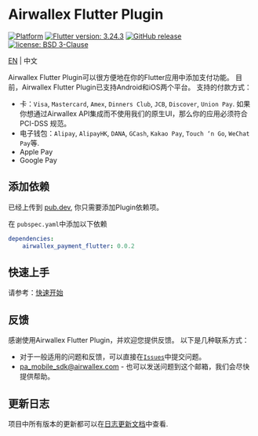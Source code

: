 # Airwallex Flutter Plugin
[![Platform](https://img.shields.io/badge/platform-flutter-darkgreen)](https://flutter.dev/)
[![Flutter version: 3.24.3](https://img.shields.io/badge/flutter-3.24.3-brightgreen)](https://medium.com/flutter/flutter-3-24-dart-3-5-204b7d20c45d)
[![GitHub release](https://img.shields.io/badge/release-v0.0.2-blue)](https://github.com/airwallex/airwallex-payment-flutter/releases)
[![license: BSD 3-Clause](https://img.shields.io/badge/license-BSD%203--Clause-lightblue)](https://github.com/airwallex/airwallex-payment-flutter/blob/main/LICENSE)

[EN](./README.md) | 中文

Airwallex Flutter Plugin可以很方便地在你的Flutter应用中添加支付功能。
目前，Airwallex Flutter Plugin已支持Android和iOS两个平台。
支持的付款方式：
- 卡：`Visa`, `Mastercard`, `Amex`, `Dinners Club`, `JCB`, `Discover`, `Union Pay`. 如果你想通过Airwallex API集成而不使用我们的原生UI，那么你的应用必须符合PCI-DSS 规范。 
- 电子钱包：`Alipay`, `AlipayHK`, `DANA`, `GCash`, `Kakao Pay`, `Touch ‘n Go`, `WeChat Pay`等.
- Apple Pay
- Google Pay

## 添加依赖
已经上传到 [pub.dev](https://pub.dev/packages/airwallex_payment_flutter), 你只需要添加Plugin依赖项。

在 `pubspec.yaml`中添加以下依赖
```yaml
dependencies:
    airwallex_payment_flutter: 0.0.2
```

## 快速上手
请参考：[快速开始](GUIDE-zh.md)

## 反馈
感谢使用Airwallex Flutter Plugin，并欢迎您提供反馈。 以下是几种联系方式：

* 对于一般适用的问题和反馈，可以直接在[`Issues`](https://github.com/airwallex/airwallex-payment-flutter/issues)中提交问题。
* [pa_mobile_sdk@airwallex.com](mailto:pa_mobile_sdk@airwallex.com) - 也可以发送问题到这个邮箱，我们会尽快提供帮助。

## 更新日志
项目中所有版本的更新都可以在[日志更新文档](CHANGELOG.md)中查看.

